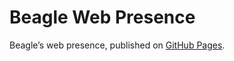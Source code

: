 # Beagle Web Presence

Beagle’s web presence, published on [GitHub Pages](https://Beagle-PSE.github.io/Beagle/branches/ip#110-eval).